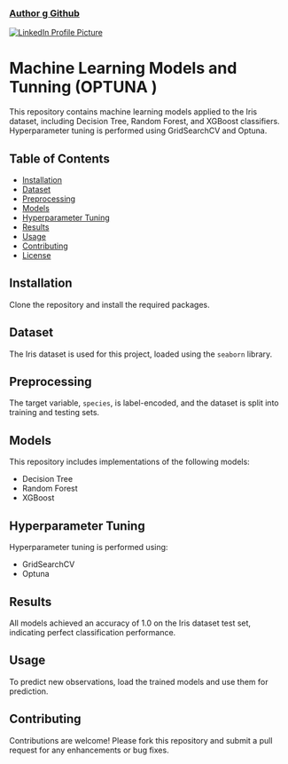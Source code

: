 ### <a href="https://github.com/AsferZafar"> Author g Github </a>

<a href="https://media.licdn.com/dms/image/D4E03AQE5XFewoLsR9g/profile-displayphoto-shrink_800_800/0/1718877046603?e=1726099200&v=beta&t=p3_v4HYX6MPXeeOgeuVDmr1aG20ICNXGNchmXAvghn4">
    <img src="https://media.licdn.com/dms/image/D4E03AQE5XFewoLsR9g/profile-displayphoto-shrink_800_800/0/1718877046603?e=1726099200&v=beta&t=p3_v4HYX6MPXeeOgeuVDmr1aG20ICNXGNchmXAvghn4" alt="LinkedIn Profile Picture">
</a>


# Machine Learning Models and Tunning (OPTUNA )

This repository contains machine learning models applied to the Iris dataset, including Decision Tree, Random Forest, and XGBoost classifiers. Hyperparameter tuning is performed using GridSearchCV and Optuna.

## Table of Contents

- [Installation](#installation)
- [Dataset](#dataset)
- [Preprocessing](#preprocessing)
- [Models](#models)
- [Hyperparameter Tuning](#hyperparameter-tuning)
- [Results](#results)
- [Usage](#usage)
- [Contributing](#contributing)
- [License](#license)

## Installation

Clone the repository and install the required packages.

## Dataset

The Iris dataset is used for this project, loaded using the `seaborn` library.

## Preprocessing

The target variable, `species`, is label-encoded, and the dataset is split into training and testing sets.

## Models

This repository includes implementations of the following models:
- Decision Tree
- Random Forest
- XGBoost

## Hyperparameter Tuning

Hyperparameter tuning is performed using:
- GridSearchCV
- Optuna

## Results

All models achieved an accuracy of 1.0 on the Iris dataset test set, indicating perfect classification performance.

## Usage

To predict new observations, load the trained models and use them for prediction.

## Contributing

Contributions are welcome! Please fork this repository and submit a pull request for any enhancements or bug fixes.
